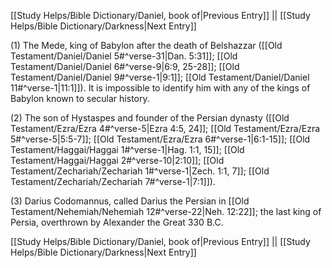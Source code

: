 [[Study Helps/Bible Dictionary/Daniel, book of|Previous Entry]]  ||  [[Study Helps/Bible Dictionary/Darkness|Next Entry]]

 (1) The Mede, king of Babylon after the death of Belshazzar ([[Old Testament/Daniel/Daniel 5#^verse-31|Dan. 5:31]]; [[Old Testament/Daniel/Daniel 6#^verse-9|6:9, 25-28]]; [[Old Testament/Daniel/Daniel 9#^verse-1|9:1]]; [[Old Testament/Daniel/Daniel 11#^verse-1|11:1]]). It is impossible to identify him with any of the kings of Babylon known to secular history.

 (2) The son of Hystaspes and founder of the Persian dynasty ([[Old Testament/Ezra/Ezra 4#^verse-5|Ezra 4:5, 24]]; [[Old Testament/Ezra/Ezra 5#^verse-5|5:5-7]]; [[Old Testament/Ezra/Ezra 6#^verse-1|6:1-15]]; [[Old Testament/Haggai/Haggai 1#^verse-1|Hag. 1:1, 15]]; [[Old Testament/Haggai/Haggai 2#^verse-10|2:10]]; [[Old Testament/Zechariah/Zechariah 1#^verse-1|Zech. 1:1, 7]]; [[Old Testament/Zechariah/Zechariah 7#^verse-1|7:1]]).

 (3) Darius Codomannus, called Darius the Persian in [[Old Testament/Nehemiah/Nehemiah 12#^verse-22|Neh. 12:22]]; the last king of Persia, overthrown by Alexander the Great 330 B.C.

[[Study Helps/Bible Dictionary/Daniel, book of|Previous Entry]]  ||  [[Study Helps/Bible Dictionary/Darkness|Next Entry]]